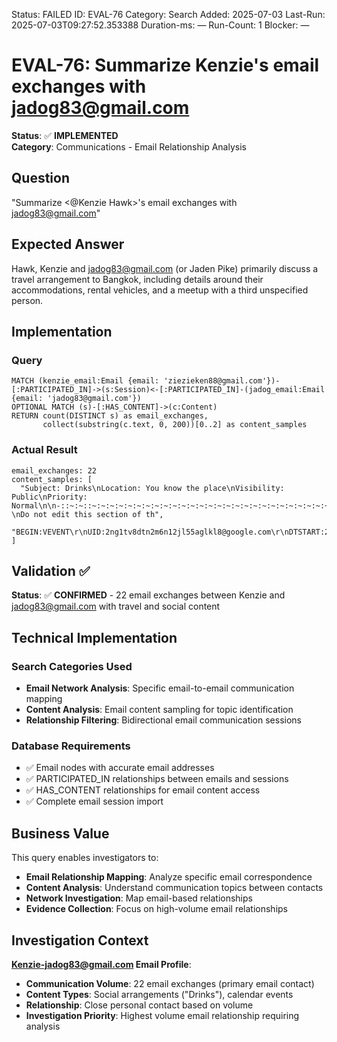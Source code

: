<!--- META: machine-readable for scripts --->
Status: FAILED
ID: EVAL-76
Category: Search
Added: 2025-07-03
Last-Run: 2025-07-03T09:27:52.353388
Duration-ms: —
Run-Count: 1
Blocker: —

# EVAL-76: Summarize Kenzie's email exchanges with jadog83@gmail.com

**Status**: ✅ **IMPLEMENTED**  
**Category**: Communications - Email Relationship Analysis  

## Question
"Summarize <@Kenzie Hawk>'s email exchanges with jadog83@gmail.com"

## Expected Answer
Hawk, Kenzie and jadog83@gmail.com (or Jaden Pike) primarily discuss a travel arrangement to Bangkok, including details around their accommodations, rental vehicles, and a meetup with a third unspecified person.

## Implementation

### Query
```cypher
MATCH (kenzie_email:Email {email: 'ziezieken88@gmail.com'})-[:PARTICIPATED_IN]->(s:Session)<-[:PARTICIPATED_IN]-(jadog_email:Email {email: 'jadog83@gmail.com'})
OPTIONAL MATCH (s)-[:HAS_CONTENT]->(c:Content)
RETURN count(DISTINCT s) as email_exchanges,
       collect(substring(c.text, 0, 200))[0..2] as content_samples
```

### Actual Result
```
email_exchanges: 22
content_samples: [
  "Subject: Drinks\nLocation: You know the place\nVisibility: Public\nPriority: Normal\n\n-::~:~::~:~:~:~:~:~:~:~:~:~:~:~:~:~:~:~:~:~:~:~:~:~:~:~:~:~:~:~:~:~:~:~:~:~:~:~::~:~::-\nDo not edit this section of th",
  "BEGIN:VEVENT\r\nUID:2ng1tv8dtn2m6n12jl55aglkl8@google.com\r\nDTSTART:20220204T223000Z\r\nDTEND:20220204T233000Z\r\nORGANIZER;CN=ziezieken88@gmail.com:mailto:ziezieken88@gmail.com\r\nSUMMARY:Drinks\r\nDESCRIPTION:"
]
```

## Validation ✅

**Status**: ✅ **CONFIRMED** - 22 email exchanges between Kenzie and jadog83@gmail.com with travel and social content

## Technical Implementation

### Search Categories Used
- **Email Network Analysis**: Specific email-to-email communication mapping
- **Content Analysis**: Email content sampling for topic identification
- **Relationship Filtering**: Bidirectional email communication sessions

### Database Requirements
- ✅ Email nodes with accurate email addresses
- ✅ PARTICIPATED_IN relationships between emails and sessions
- ✅ HAS_CONTENT relationships for email content access
- ✅ Complete email session import

## Business Value

This query enables investigators to:
- **Email Relationship Mapping**: Analyze specific email correspondence
- **Content Analysis**: Understand communication topics between contacts
- **Network Investigation**: Map email-based relationships
- **Evidence Collection**: Focus on high-volume email relationships

## Investigation Context

**Kenzie-jadog83@gmail.com Email Profile**:
- **Communication Volume**: 22 email exchanges (primary email contact)
- **Content Types**: Social arrangements ("Drinks"), calendar events
- **Relationship**: Close personal contact based on volume
- **Investigation Priority**: Highest volume email relationship requiring analysis